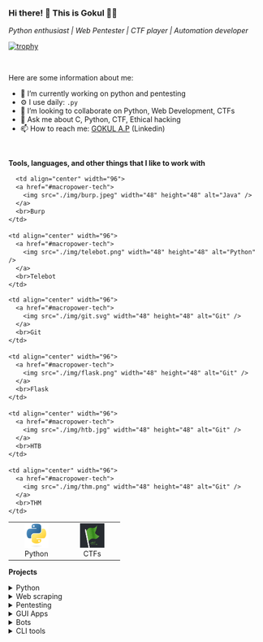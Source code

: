 
<!--
**gokulapap/gokulapap** is a ✨ _special_ ✨ repository because its `README.md` (this file) appears on your GitHub profile.

Here are some ideas to get you started:

- 🔭 I’m currently working on ...
- 🌱 I’m currently learning ...
- 👯 I’m looking to collaborate on ...
- 🤔 I’m looking for help with ...
- 💬 Ask me about ...
- 📫 How to reach me: ...
- 😄 Pronouns: ...
- ⚡ Fun fact: ...
-->

### Hi there! 👋 This is Gokul 👨‍💻

*Python enthusiast | Web Pentester | CTF player | Automation developer*

[![trophy](https://github-profile-trophy.vercel.app/?username=gokulapap&theme=onedark&row=1&margin-w=2&margin-h=2)](https://github.com/gokulapap)

<br>

Here are some information about me:

- 🔭 I’m currently working on python and pentesting
- ⚙️ I use daily: `.py`
- 👯 I’m looking to collaborate on Python, Web Development, CTFs
- 💬 Ask me about C, Python, CTF, Ethical hacking
- 📫 How to reach me: [GOKUL A.P](https://www.linkedin.com/in/gokulap) (Linkedin)

<br>

**Tools, languages, and other things that I like to work with**

<table>
  <tr>
      <td align="center" width="96">
      <a href="#macropower-tech">
        <img src="./img/python.svg" width="48" height="48" alt="C" />
      </a>
      <br>Python
     </td>

      <td align="center" width="96">
      <a href="#macropower-tech">
        <img src="./img/burp.jpeg" width="48" height="48" alt="Java" />
      </a>
      <br>Burp
    </td>

    <td align="center" width="96">
      <a href="#macropower-tech">
        <img src="./img/telebot.png" width="48" height="48" alt="Python" />
      </a>
      <br>Telebot
    </td>

   <td align="center"  width="96">
      <a href="#macropower-tech">
        <img src="./img/ctf.png" width="48" height="48" alt="MySQL" />
      </a>
      <br>CTFs
    </td>

    <td align="center" width="96">
      <a href="#macropower-tech">
        <img src="./img/git.svg" width="48" height="48" alt="Git" />
      </a>
      <br>Git
    </td>

    <td align="center" width="96">
      <a href="#macropower-tech">
        <img src="./img/flask.png" width="48" height="48" alt="Git" />
      </a>   
      <br>Flask
    </td>

    <td align="center" width="96">
      <a href="#macropower-tech">
        <img src="./img/htb.jpg" width="48" height="48" alt="Git" />
      </a>   
      <br>HTB
    </td>

    <td align="center" width="96">
      <a href="#macropower-tech">
        <img src="./img/thm.png" width="48" height="48" alt="Git" />
      </a>   
      <br>THM
    </td>

  </tr>
</table>

<!--
**📩 Latest Tech Blog Posts**
-->

**Projects**

<!-- split -->

<details>
<summary>Python</summary>
<ul>
<li>
<a href="https://github.com/" target="_blank"> </a></li>

<li><a href="https://github.com/gokulapap/Linux-Visual-Search" target="_blank">Linux Visual Search</a></li>
<li><a href="https://github.com/gokulapap/subdomainer-flask" target="_blank">Subdomainer Flask</a></li>

</ul>
</details>

<!-- split -->

<details>
<summary>Web scraping</summary>
<ul>

<li><a href="https://github.com/freedemy" target="_blank">Free Udemy API</a></li>

</ul>
</details>

<!-- split -->

<details>
<summary>Pentesting</summary>
<ul>

<li><a href="https://github.com/submax" target="_blank">Submax</a></li>
<li><a href="https://github.com/subdomainer-flask" target="_blank">Subdomainer flask</a></li>
<li><a href="https://github.com/dirbrute" target="_blank">Dirbrute</a></li>
<li><a href="https://github.com/bugdork" target="_blank">Bugdork</a></li>

</ul>
</details>

<!-- split -->

<details>
<summary>GUI Apps</summary>
<ul>

<li><a href="https://github.com/eazy-entry" target="_blank">Eazy Entry</a></li>

</ul>
</details>

<!-- split -->

<details>
<summary>Bots</summary>
<ul>

<li><a href="https://github.com/telebots" target="_blank">Telegram bots</a></li>
<li><a href="https://github.com/ai-chat-bot" target="_blank">AI Chat bot</a></li>
<li><a href="https://github.com/whatsasena-plugins" target="_blank">Whatsapp bots</a></li>

</ul>
</details>

<!-- split -->

<details>
<summary>CLI tools</summary>
<ul>

<li><a href="https://github.com/wget-drive" target="_blank">Wget Drive</a></li>
<li><a href="https://github.com/urlencode" target="_blank">Urlencode</a></li>
<li><a href="https://github.com/To-Do" target="_blank">To-Do</a></li>
<li><a href="https://github.com/add-del-proto" target="_blank">Add-del-Proto</a></li>
<li><a href="https://github.com/Unshortener" target="_blank">Unshortener</a></li>
<li><a href="https://github.com/CovidVisualizer" target="_blank">Covid Visualizer</a></li>

</ul>
</details>


